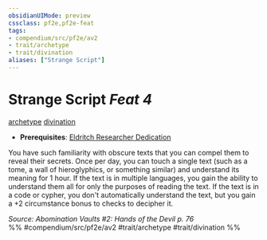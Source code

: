 ```yaml
---
obsidianUIMode: preview
cssclass: pf2e,pf2e-feat
tags:
- compendium/src/pf2e/av2
- trait/archetype
- trait/divination
aliases: ["Strange Script"]
---
```

# Strange Script  *Feat 4*  
[archetype](../../Rules/traits/archetype.md)  [divination](../../Rules/traits/divination.md)  

- **Prerequisites**: [Eldritch Researcher Dedication](eldritch-researcher-dedication-av2.md)

You have such familiarity with obscure texts that you can compel them to reveal their secrets. Once per day, you can touch a single text (such as a tome, a wall of hieroglyphics, or something similar) and understand its meaning for 1 hour. If the text is in multiple languages, you gain the ability to understand them all for only the purposes of reading the text. If the text is in a code or cypher, you don't automatically understand the text, but you gain a +2 circumstance bonus to checks to decipher it.

*Source: Abomination Vaults #2: Hands of the Devil p. 76*  
%% #compendium/src/pf2e/av2 #trait/archetype #trait/divination %%